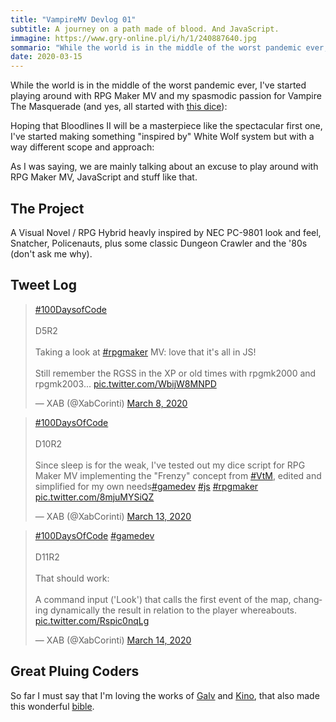 ```yaml
---
title: "VampireMV Devlog 01" 
subtitle: A journey on a path made of blood. And JavaScript.
immagine: https://www.gry-online.pl/i/h/1/240887640.jpg
sommario: "While the world is in the middle of the worst pandemic ever, I've started playing around with RPG Maker MV and my spasmodic passion for Vampire The Masquerade"
date: 2020-03-15
---
```


While the world is in the middle of the worst pandemic ever, I've started playing around with RPG Maker MV and my spasmodic passion for Vampire The Masquerade (and yes, all started with [this dice](https://www.andreacorinti.com/posts/rpgmakermv_vampiredice/)):

Hoping that Bloodlines II will be a masterpiece like the spectacular first one, I've started making something "inspired by" White Wolf system but with a way different scope and approach:

As I was saying, we are mainly talking about an excuse to play around with RPG Maker MV, JavaScript and stuff like that.

## The Project

A Visual Novel / RPG Hybrid heavly inspired by NEC PC-9801 look and feel, Snatcher, Policenauts, plus some classic Dungeon Crawler and the '80s (don't ask me why). 

## Tweet Log

<blockquote class="twitter-tweet" data-theme="dark"><p lang="en" dir="ltr"><a href="https://twitter.com/hashtag/100DaysofCode?src=hash&amp;ref_src=twsrc%5Etfw">#100DaysofCode</a><br><br>D5R2<br><br>Taking a look at <a href="https://twitter.com/hashtag/rpgmaker?src=hash&amp;ref_src=twsrc%5Etfw">#rpgmaker</a> MV: love that it&#39;s all in JS!<br><br>Still remember the RGSS in the XP or old times with rpgmk2000 and rpgmk2003... <a href="https://t.co/WbijW8MNPD">pic.twitter.com/WbijW8MNPD</a></p>&mdash; XAB (@XabCorinti) <a href="https://twitter.com/XabCorinti/status/1236595832104931329?ref_src=twsrc%5Etfw">March 8, 2020</a></blockquote> <script async src="https://platform.twitter.com/widgets.js" charset="utf-8"></script>

<blockquote class="twitter-tweet" data-theme="dark"><p lang="en" dir="ltr"><a href="https://twitter.com/hashtag/100DaysOfCode?src=hash&amp;ref_src=twsrc%5Etfw">#100DaysOfCode</a> <br><br>D10R2<br><br>Since sleep is for the weak, I&#39;ve tested out my dice script for RPG Maker MV implementing the &quot;Frenzy&quot; concept from <a href="https://twitter.com/hashtag/VtM?src=hash&amp;ref_src=twsrc%5Etfw">#VtM</a>, edited and simplified for my own needs<a href="https://twitter.com/hashtag/gamedev?src=hash&amp;ref_src=twsrc%5Etfw">#gamedev</a> <a href="https://twitter.com/hashtag/js?src=hash&amp;ref_src=twsrc%5Etfw">#js</a> <a href="https://twitter.com/hashtag/rpgmaker?src=hash&amp;ref_src=twsrc%5Etfw">#rpgmaker</a> <a href="https://t.co/8mjuMYSiQZ">pic.twitter.com/8mjuMYSiQZ</a></p>&mdash; XAB (@XabCorinti) <a href="https://twitter.com/XabCorinti/status/1238296161485819905?ref_src=twsrc%5Etfw">March 13, 2020</a></blockquote> <script async src="https://platform.twitter.com/widgets.js" charset="utf-8"></script>

<blockquote class="twitter-tweet" data-theme="dark"><p lang="en" dir="ltr"><a href="https://twitter.com/hashtag/100DaysOfCode?src=hash&amp;ref_src=twsrc%5Etfw">#100DaysOfCode</a> <a href="https://twitter.com/hashtag/gamedev?src=hash&amp;ref_src=twsrc%5Etfw">#gamedev</a> <br><br>D11R2<br><br>That should work: <br><br>A command input (&#39;Look&#39;) that calls the first event of the map, changing dynamically the result in relation to the player whereabouts. <a href="https://t.co/Rspic0nqLg">pic.twitter.com/Rspic0nqLg</a></p>&mdash; XAB (@XabCorinti) <a href="https://twitter.com/XabCorinti/status/1238633892439080963?ref_src=twsrc%5Etfw">March 14, 2020</a></blockquote> <script async src="https://platform.twitter.com/widgets.js" charset="utf-8"></script>

## Great Pluing Coders

So far I must say that I'm loving the works of [Galv](https://galvs-scripts.com/) and [Kino](http://endlessillusoft.com/), that also made this wonderful [bible](https://kinoar.github.io/rmmv-doc-web/index.html). 